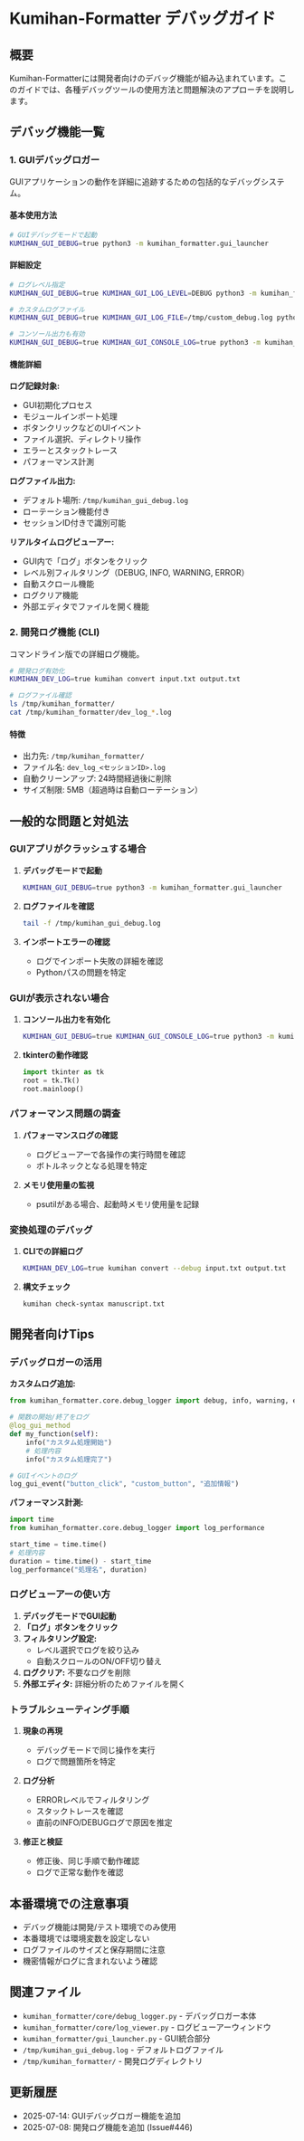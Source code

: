 # Kumihan-Formatter デバッグガイド

## 概要

Kumihan-Formatterには開発者向けのデバッグ機能が組み込まれています。このガイドでは、各種デバッグツールの使用方法と問題解決のアプローチを説明します。

## デバッグ機能一覧

### 1. GUIデバッグロガー

GUIアプリケーションの動作を詳細に追跡するための包括的なデバッグシステム。

#### 基本使用方法
```bash
# GUIデバッグモードで起動
KUMIHAN_GUI_DEBUG=true python3 -m kumihan_formatter.gui_launcher
```

#### 詳細設定
```bash
# ログレベル指定
KUMIHAN_GUI_DEBUG=true KUMIHAN_GUI_LOG_LEVEL=DEBUG python3 -m kumihan_formatter.gui_launcher

# カスタムログファイル
KUMIHAN_GUI_DEBUG=true KUMIHAN_GUI_LOG_FILE=/tmp/custom_debug.log python3 -m kumihan_formatter.gui_launcher

# コンソール出力も有効
KUMIHAN_GUI_DEBUG=true KUMIHAN_GUI_CONSOLE_LOG=true python3 -m kumihan_formatter.gui_launcher
```

#### 機能詳細

**ログ記録対象:**
- GUI初期化プロセス
- モジュールインポート処理
- ボタンクリックなどのUIイベント
- ファイル選択、ディレクトリ操作
- エラーとスタックトレース
- パフォーマンス計測

**ログファイル出力:**
- デフォルト場所: `/tmp/kumihan_gui_debug.log`
- ローテーション機能付き
- セッションID付きで識別可能

**リアルタイムログビューアー:**
- GUI内で「ログ」ボタンをクリック
- レベル別フィルタリング（DEBUG, INFO, WARNING, ERROR）
- 自動スクロール機能
- ログクリア機能
- 外部エディタでファイルを開く機能

### 2. 開発ログ機能 (CLI)

コマンドライン版での詳細ログ機能。

```bash
# 開発ログ有効化
KUMIHAN_DEV_LOG=true kumihan convert input.txt output.txt

# ログファイル確認
ls /tmp/kumihan_formatter/
cat /tmp/kumihan_formatter/dev_log_*.log
```

#### 特徴
- 出力先: `/tmp/kumihan_formatter/`
- ファイル名: `dev_log_<セッションID>.log`
- 自動クリーンアップ: 24時間経過後に削除
- サイズ制限: 5MB（超過時は自動ローテーション）

## 一般的な問題と対処法

### GUIアプリがクラッシュする場合

1. **デバッグモードで起動**
   ```bash
   KUMIHAN_GUI_DEBUG=true python3 -m kumihan_formatter.gui_launcher
   ```

2. **ログファイルを確認**
   ```bash
   tail -f /tmp/kumihan_gui_debug.log
   ```

3. **インポートエラーの確認**
   - ログでインポート失敗の詳細を確認
   - Pythonパスの問題を特定

### GUIが表示されない場合

1. **コンソール出力を有効化**
   ```bash
   KUMIHAN_GUI_DEBUG=true KUMIHAN_GUI_CONSOLE_LOG=true python3 -m kumihan_formatter.gui_launcher
   ```

2. **tkinterの動作確認**
   ```python
   import tkinter as tk
   root = tk.Tk()
   root.mainloop()
   ```

### パフォーマンス問題の調査

1. **パフォーマンスログの確認**
   - ログビューアーで各操作の実行時間を確認
   - ボトルネックとなる処理を特定

2. **メモリ使用量の監視**
   - psutilがある場合、起動時メモリ使用量を記録

### 変換処理のデバッグ

1. **CLIでの詳細ログ**
   ```bash
   KUMIHAN_DEV_LOG=true kumihan convert --debug input.txt output.txt
   ```

2. **構文チェック**
   ```bash
   kumihan check-syntax manuscript.txt
   ```

## 開発者向けTips

### デバッグロガーの活用

**カスタムログ追加:**
```python
from kumihan_formatter.core.debug_logger import debug, info, warning, error

# 関数の開始/終了をログ
@log_gui_method
def my_function(self):
    info("カスタム処理開始")
    # 処理内容
    info("カスタム処理完了")

# GUIイベントのログ
log_gui_event("button_click", "custom_button", "追加情報")
```

**パフォーマンス計測:**
```python
import time
from kumihan_formatter.core.debug_logger import log_performance

start_time = time.time()
# 処理内容
duration = time.time() - start_time
log_performance("処理名", duration)
```

### ログビューアーの使い方

1. **デバッグモードでGUI起動**
2. **「ログ」ボタンをクリック**
3. **フィルタリング設定:**
   - レベル選択でログを絞り込み
   - 自動スクロールのON/OFF切り替え
4. **ログクリア:** 不要なログを削除
5. **外部エディタ:** 詳細分析のためファイルを開く

### トラブルシューティング手順

1. **現象の再現**
   - デバッグモードで同じ操作を実行
   - ログで問題箇所を特定

2. **ログ分析**
   - ERRORレベルでフィルタリング
   - スタックトレースを確認
   - 直前のINFO/DEBUGログで原因を推定

3. **修正と検証**
   - 修正後、同じ手順で動作確認
   - ログで正常な動作を確認

## 本番環境での注意事項

- デバッグ機能は開発/テスト環境でのみ使用
- 本番環境では環境変数を設定しない
- ログファイルのサイズと保存期間に注意
- 機密情報がログに含まれないよう確認

## 関連ファイル

- `kumihan_formatter/core/debug_logger.py` - デバッグロガー本体
- `kumihan_formatter/core/log_viewer.py` - ログビューアーウィンドウ
- `kumihan_formatter/gui_launcher.py` - GUI統合部分
- `/tmp/kumihan_gui_debug.log` - デフォルトログファイル
- `/tmp/kumihan_formatter/` - 開発ログディレクトリ

## 更新履歴

- 2025-07-14: GUIデバッグロガー機能を追加
- 2025-07-08: 開発ログ機能を追加 (Issue#446)
